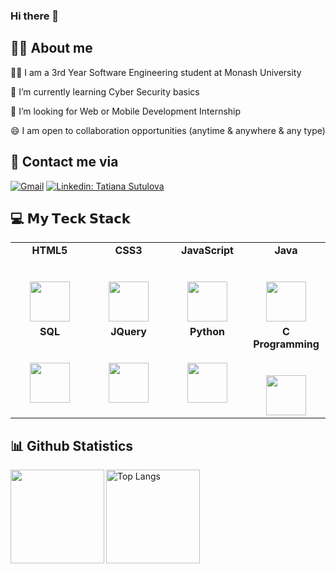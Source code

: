 ### Hi there 👋

## :woman_technologist: About me
:woman_student: I am a 3rd Year Software Engineering student at Monash University

:brain: I’m currently learning Cyber Security basics

👯 I’m looking for Web or Mobile Development Internship

😄 I am open to collaboration opportunities (anytime & anywhere & any type) 


## 📧 Contact me via
[![Gmail](https://img.shields.io/badge/-sutulovat2611@gmail.com-c14438?style=for-the-badge&logo=Gmail&logoColor=white)](mailto:sutulovat2611@gmail.com) [![Linkedin: Tatiana Sutulova](https://img.shields.io/badge/-Tatiana-blue?style=for-the-badge&logo=Linkedin&logoColor=white&link=https://www.linkedin.com/in/tatiana-sutulova-a918ab220/)](https://www.linkedin.com/in/tatiana-sutulova-a918ab220/)

## :computer: 𝗠𝘆 𝗧𝗲𝗰𝗸 𝗦𝘁𝗮𝗰𝗸

<table>
  <tbody>
    <tr valign="top">
      <td width="25%" align="center">
        <span><b>HTML5</b></span><br><br><br>
        <img height="64px" src="https://cdn.svgporn.com/logos/html-5.svg">
      </td>
      <td width="25%" align="center">
        <span><b>CSS3</b></span><br><br><br>
        <img height="64px" src="https://cdn.svgporn.com/logos/css-3.svg">
      </td>
      <td width="25%" align="center">
        <span><b>JavaScript</b></span><br><br><br>
        <img height="64px" src="https://cdn.svgporn.com/logos/javascript.svg">
      </td>
      <td width="25%" align="center">
        <span><b>Java</b></span><br><br><br>
        <img height="64px" src="https://cdn.svgporn.com/logos/java.svg">
    </tr>
    <tr valign="top">
      <td width="25%" align="center">
        <span><b>SQL</b></span><br><br><br>
        <img height="64px" src="https://cdn.svgporn.com/logos/mysql.svg">
      </td>
      <td width="25%" align="center">
        <span><b>JQuery</b></span><br><br><br>
        <img height="64px" src="https://cdn.svgporn.com/logos/jquery.svg">
      </td>
      <td width="25%" align="center">
        <span><b>Python</b></span><br><br><br>
        <img height="64px" src="https://cdn.svgporn.com/logos/python.svg">
      </td>
      <td width="25%" align="center">
        <span><b>C Programming</b></span><br><br><br>
        <img height="64px" src="https://cdn.svgporn.com/logos/c.svg">
      </td>
    </tr>
  </tbody>
</table>

## :bar_chart: Github Statistics
<p align="left">  
<a href="https://github.com/anuraghazra/github-readme-stats">
  <img align="left" height="150px" src="https://github-readme-stats.vercel.app/api/top-langs/?username=sutulovat2611&theme=radical&bg_color=30,e96443,904e95&title_color=fff&text_color=fff&layout=compact" />
</a>
  
<img alt="Top Langs" height="150px" src="https://github-readme-stats.vercel.app/api?username=sutulovat2611&bg_color=30,e96443,904e95&title_color=fff&text_color=fff" />

